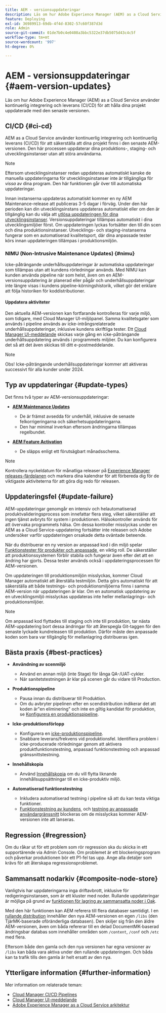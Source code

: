 ```yaml
---
title: AEM - versionsuppdateringar
description: Läs om hur Adobe Experience Manager (AEM) as a Cloud Service använder kontinuerlig integrering och leverans (CI/CD) för att hålla dina projekt uppdaterade med den senaste versionen.
feature: Deploying
exl-id: 36989913-69db-4f4d-8302-57c60f387d3d
role: Admin
source-git-commit: 01de7b0c4e0408a3bbc5322e37db5075d43c4c5f
workflow-type: tm+mt
source-wordcount: '997'
ht-degree: 0%

---
```



# AEM - versionsuppdateringar {#aem-version-updates}

Läs om hur Adobe Experience Manager (AEM) as a Cloud Service använder kontinuerlig integrering och leverans (CI/CD) för att hålla dina projekt uppdaterade med den senaste versionen.

## CI/CD {#ci-cd}

AEM as a Cloud Service använder kontinuerlig integrering och kontinuerlig leverans (CI/CD) för att säkerställa att dina projekt finns i den senaste AEM-versionen. Den här processen uppdaterar dina produktions-, staging- och utvecklingsinstanser utan att störa användarna.

>[!NOTE]
> Eftersom utvecklingsinstanser redan uppdateras automatiskt kanske de manuella uppdateringarna för utvecklingsinstanser inte är tillgängliga för _vissa_ av dina program. Den här funktionen går över till automatiska uppdateringar.

Innan instanserna uppdateras automatiskt kommer en ny AEM Maintenance-release att publiceras 3-5 dagar i förväg. Under den här perioden kan din utvecklingsinstans uppdateras automatiskt eller om den är tillgänglig kan du välja att [utlösa uppdateringen för dina utvecklingsinstanser](/help/implementing/cloud-manager/manage-environments.md#updating-dev-environment). Versionsuppdateringar tillämpas automatiskt i dina utvecklingsmiljöer först. Om uppdateringen lyckas fortsätter den till din scen och dina produktionsinstanser. Utvecklings- och staging-instanserna fungerar som en automatiserad kvalitetsport, där dina anpassade tester körs innan uppdateringen tillämpas i produktionsmiljön.

### NIMU (Non-Intrusive Maintenance Updates) {#nimu}

Icke-påträngande underhållsuppdateringar är automatiska uppdateringar som tillämpas utan att kundens rörledningar används.
Med NIMU kan kunden använda pipeline när som helst, även om en AEM-versionsuppdatering är planerad eller pågår och underhållsuppdateringar inte längre visas i kundens pipeline-körningshistorik, vilket gör det enklare att följa historiken för koddistributioner.

#### Uppdatera aktiviteter

Den aktuella AEM-versionen kan fortfarande kontrolleras för varje miljö, som tidigare, med Cloud Manager UI-miljöpanel. Samma kvalitetsgater som används i pipeline används av icke-intrångsrelaterade underhållsuppdateringar, inklusive kundens skriftliga tester.
Ett [Cloud Manager UI-meddelande](/help/implementing/cloud-manager/notifications.md) skickas varje gång en icke-påträngande underhållsuppdatering används i programmets miljöer. Du kan konfigurera det så att det även skickas till ditt e-postmeddelande.

>[!NOTE]
>
> Obs! Icke-påträngande underhållsuppdateringar kommer att aktiveras successivt för alla kunder under 2024.

## Typ av uppdateringar {#update-types}

Det finns två typer av AEM-versionsuppdateringar:

* [**AEM Maintenance Updates**](/help/release-notes/maintenance/latest.md)

   * De är främst avsedda för underhåll, inklusive de senaste felkorrigeringarna och säkerhetsuppdateringarna.
   * Den har minimal inverkan eftersom ändringarna tillämpas regelbundet.

* [**AEM Feature Activation**](/help/release-notes/release-notes-cloud/release-notes-current.md)

   * De släpps enligt ett förutsägbart månadsschema.

>[!NOTE]
>
> Kontrollera nyckeldatum för månatliga releaser på [Experience Manager releases-färdplanen](https://experienceleague.adobe.com/docs/experience-manager-release-information/aem-release-updates/update-releases-roadmap.html?lang=sv-SE#aem-as-cloud-service) och markera dina kalendrar för att förbereda dig för de viktigaste aktiviteterna för att göra dig redo för releasen.

## Uppdateringsfel {#update-failure}

AEM-uppdateringar genomgår en intensiv och helautomatiserad produktvalideringsprocess som innefattar flera steg, vilket säkerställer att ingen tjänst avbryts för system i produktionen. Hälsokontroller används för att övervaka programmets hälsa. Om dessa kontroller misslyckas under en AEM as a Cloud Service-uppdatering fortsätter inte releasen och Adobe undersöker varför uppdateringen orsakade detta oväntade beteende.

När du distribuerar en ny version av anpassad kod i din miljö spelar [Funktionstester för produkter och anpassade &#x200B;](/help/implementing/cloud-manager/overview-test-results.md#functional-testing) en viktig roll. De säkerställer att produktionssystemen förblir stabila och fungerar även efter det att en ändring har gjorts. Dessa tester används också i uppdateringsprocessen för AEM-versionen.

Om uppdateringen till produktionsmiljön misslyckas, kommer Cloud Manager automatiskt att återställa testmiljön. Detta görs automatiskt för att säkerställa att både testnings- och produktionsmiljöerna finns i samma AEM-version när uppdateringen är klar.
Om en automatisk uppdatering av en utvecklingsmiljö misslyckas uppdateras inte heller mellanlagrings- och produktionsmiljöer.

>[!NOTE]
>
>Om anpassad kod flyttades till staging och inte till produktion, tar nästa AEM-uppdatering bort dessa ändringar för att återspegla Git-taggen för den senaste lyckade kundreleasen till produktion. Därför måste den anpassade koden som bara var tillgänglig för mellanlagring distribueras igen.

## Bästa praxis {#best-practices}

* **Användning av scenmiljö**
   * Använd en annan miljö (inte Stage) för långa QA-/UAT-cykler.
   * När sanitetstestningen är klar på scenen går du vidare till Production.

* **Produktionspipeline**
   * Pausa innan du distribuerar till Produktion.
   * Om du avbryter pipelinen efter en scendistribution indikerar det att koden är&quot;en eliminering&quot; och inte en giltig kandidat för produktion, se [Konfigurera en produktionspipeline](/help/implementing/cloud-manager/configuring-pipelines/configuring-production-pipelines.md).

* **Icke-produktionsförlopp**
   * Konfigurera en [icke-produktionspipeline](/help/implementing/cloud-manager/configuring-pipelines/configuring-non-production-pipelines.md#full-stack-code).
   * Snabbare leverans/frekvens vid produktionsfel. Identifiera problem i icke-producerade rörledningar genom att aktivera produktfunktionstestning, anpassad funktionstestning och anpassad gränssnittstestning.

* **Innehållskopia**
   * Använd [Innehållskopia](/help/implementing/developing/tools/content-copy.md) om du vill flytta liknande innehållsuppsättningar till en icke-produktiv miljö.

* **Automatiserad funktionstestning**
   * Inkludera automatiserad testning i pipeline så att du kan testa viktiga funktioner.
   * [Funktionstestning av kundens &#x200B;](/help/implementing/cloud-manager/functional-testing.md#custom-functional-testing) och [testning av anpassade användargränssnitt](/help/implementing/cloud-manager/functional-testing.md#custom-ui-testing) blockeras om de misslyckas kommer AEM-versionen inte att lanseras.

## Regression {#regression}

Om du råkar ut för ett problem som rör regression ska du skicka in ett supportärende via Admin Console. Om problemet är ett blockeringsprogram och påverkar produktionen bör ett P1-fel tas upp. Ange alla detaljer som krävs för att återskapa regressionsproblemet.

## Sammansatt nodarkiv {#composite-node-store}

Vanligtvis har uppdateringarna inga driftavbrott, inklusive för redigeringsinstansen, som är ett kluster med noder. Rullande uppdateringar är möjliga på grund av [funktionen för lagring av sammansatta noder i Oak](https://jackrabbit.apache.org/oak/docs/nodestore/compositens.html).

Med den här funktionen kan AEM referera till flera databaser samtidigt. I en [rullande distribution](/help/implementing/deploying/overview.md#how-rolling-deployments-work) innehåller den nya AEM-versionen en egen `/libs` (den TjärMK-baserade oföränderliga databasen). Den skiljer sig från den äldre AEM-versionen, även om båda refererar till en delad DocumentMK-baserad ändringsbar databas som innehåller områden som `/content`, `/conf` och `/etc` med flera.

Eftersom både den gamla och den nya versionen har egna versioner av `/libs` kan båda vara aktiva under den rullande uppdateringen. Och båda kan ta trafik tills den gamla är helt ersatt av den nya.

## Ytterligare information {#further-information}

Mer information om relaterade teman:

* [Cloud Manager CI/CD Pipelines](/help/implementing/cloud-manager/configuring-pipelines/introduction-ci-cd-pipelines.md)
* [Cloud Manager UI-meddelande](/help/implementing/cloud-manager/notifications.md)
* [Adobe Experience Manager as a Cloud Service arkitektur](/help/overview/architecture.md)
